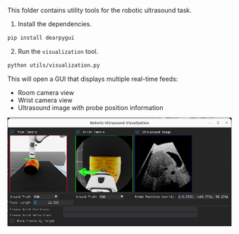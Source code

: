 This folder contains utility tools for the robotic ultrasound task.

1. Install the dependencies.

```bash
pip install dearpygui
```

2. Run the `visualization` tool.

```bash
python utils/visualization.py
```

This will open a GUI that displays multiple real-time feeds:
- Room camera view
- Wrist camera view
- Ultrasound image with probe position information

![visualization](../../../../docs/source/visualization.png)
